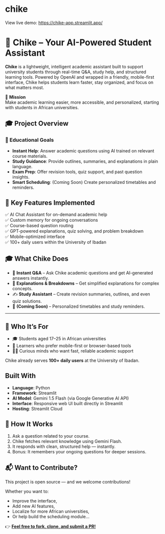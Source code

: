 # chike

View live demo: https://chike-app.streamlit.app/

# 🤖 Chike – Your AI-Powered Student Assistant

**Chike** is a lightweight, intelligent academic assistant built to support university students through real-time Q&A, study help, and structured learning tools. Powered by OpenAI and wrapped in a friendly, mobile-first interface, Chike helps students learn faster, stay organized, and focus on what matters most.

🧠 **Mission**  
Make academic learning easier, more accessible, and personalized, starting with students in African universities.

## 🎓 Project Overview

### 🎯 Educational Goals

- **Instant Help**: Answer academic questions using AI trained on relevant course materials.
- **Study Guidance**: Provide outlines, summaries, and explanations in plain language.
- **Exam Prep**: Offer revision tools, quiz support, and past question insights.
- **Smart Scheduling**: (Coming Soon) Create personalized timetables and reminders.

## 📲 Key Features Implemented

✅ AI Chat Assistant for on-demand academic help  
✅ Custom memory for ongoing conversations  
✅ Course-based question routing  
✅ GPT-powered explanations, quiz solving, and problem breakdown  
✅ Mobile-optimized interface  
✅ 100+ daily users within the University of Ibadan  

## 🎓 What Chike Does

- 📘 **Instant Q&A** – Ask Chike academic questions and get AI-generated answers instantly.
- 🧾 **Explanations & Breakdowns** – Get simplified explanations for complex concepts.
- ✍️ **Study Assistant** – Create revision summaries, outlines, and even quiz solutions.
- 📅 **(Coming Soon)** – Personalized timetables and study reminders.

---

## 👥 Who It’s For

- 🎓 Students aged 17–25 in African universities  
- 📱 Learners who prefer mobile-first or browser-based tools  
- 🧑‍💻 Curious minds who want fast, reliable academic support  

Chike already serves **100+ daily users** at the University of Ibadan.

## Built With

- **Language**: Python  
- **Framework**: Streamlit  
- **AI Model**: Gemini 1.5 Flash (via Google Generative AI API)  
- **Interface**: Responsive web UI built directly in Streamlit  
- **Hosting**: Streamlit Cloud  

## 🧩 How It Works

1. Ask a question related to your course.
2. Chike fetches relevant knowledge using Gemini Flash.
3. It responds with clean, structured help — instantly.
4. Bonus: It remembers your ongoing questions for deeper sessions.

## 📬 Want to Contribute?

This project is open source — and we welcome contributions!

Whether you want to:
- Improve the interface,
- Add new AI features,
- Localize for more African universities,
- Or help build the scheduling module...

👉 **[Feel free to fork, clone, and submit a PR!](https://github.com/YOUR-USERNAME/chike)**
